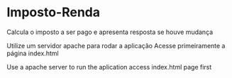 # Imposto-Renda
Calcula o imposto a ser pago e apresenta resposta se houve mudança

Utilize um servidor apache para rodar a aplicação
Acesse primeiramente a página index.html

Use a apache server to run the aplication
access index.html page first
